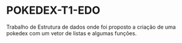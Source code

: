 # POKEDEX-T1-EDO
Trabalho de Estrutura de dados onde foi proposto a criação de uma pokedex com um vetor de listas e algumas funções.
